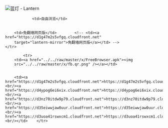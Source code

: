 

<img src="../../raw/master/x/8e0a2b81.c82003be.LanternYellow2.png" alt="蓝灯 - Lantern"/>
<table>
    <tr>
                
                <td>自由浏览</td>
        
        
        <td>免翻墙网页版</td>        <!-- <td><a href="https://d1g47m2s5vfgq.cloudfront.net"
        target="lantern-mirror">免翻墙网页版</a></td> -->
    </tr>
    
            <tr>
        <td><a href="../../raw/master/x/FreeBrowser.apk"><img
        src="../../raw/master/x/fb.qr.png" /></a></td>

        
        <td><a href="https://d1g47m2s5vfgq.cloudfront.net">https://d1g47m2s5vfgq.cloudfront.net</a><br/><a href="https://d4ypog6ei6xix.cloudfront.net">https://d4ypog6ei6xix.cloudfront.net</a><br/><a href="https://d3nz70itdw9p79.cloudfront.net">https://d3nz70itdw9p79.cloudfront.net</a><br/><a href="https://d35eiwwjaw0uur.cloudfront.net">https://d35eiwwjaw0uur.cloudfront.net</a><br/><a href="https://d3uoa41rswxcm1.cloudfront.net">https://d3uoa41rswxcm1.cloudfront.net</a><br/></td>    </tr>
</table>
